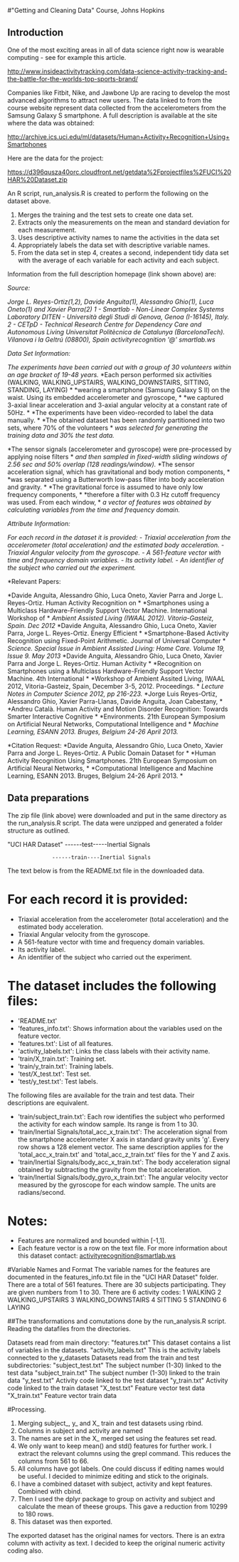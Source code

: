 #"Getting and Cleaning Data" Course, Johns Hopkins
## Introduction
One of the most exciting areas in all of data science right now is wearable computing - see for example this article.

http://www.insideactivitytracking.com/data-science-activity-tracking-and-the-battle-for-the-worlds-top-sports-brand/

Companies like Fitbit, Nike, and Jawbone Up are racing to develop the most advanced algorithms to attract new users. 
The data linked to from the course website represent data collected from the accelerometers from the Samsung Galaxy S smartphone. 
A full description is available at the site where the data was obtained: 

http://archive.ics.uci.edu/ml/datasets/Human+Activity+Recognition+Using+Smartphones 

Here are the data for the project: 

https://d396qusza40orc.cloudfront.net/getdata%2Fprojectfiles%2FUCI%20HAR%20Dataset.zip

An R script, run_analysis.R is created to perform the following on the dataset above.

1.	Merges the training and the test sets to create one data set.
2.	Extracts only the measurements on the mean and standard deviation for each measurement. 
3.	Uses descriptive activity names to name the activities in the data set
4.	Appropriately labels the data set with descriptive variable names. 
5.	From the data set in step 4, creates a second, independent tidy data set with the average of 
    each variable for each activity and each subject.

Information from the full description homepage (link shown above) are: 

*Source:*

*Jorge L. Reyes-Ortiz(1,2), Davide Anguita(1), Alessandro Ghio(1), Luca Oneto(1) and Xavier Parra(2)*
*1 - Smartlab - Non-Linear Complex Systems Laboratory*
*DITEN - Università degli Studi di Genova, Genoa (I-16145), Italy.*
*2 - CETpD - Technical Research Centre for Dependency Care and Autonomous Living*
*Universitat Politècnica de Catalunya (BarcelonaTech). Vilanova i la Geltrú (08800), Spain*
*activityrecognition '@' smartlab.ws*

*Data Set Information:*

*The experiments have been carried out with a group of 30 volunteers within an age bracket of 19-48 years.* 
*Each person performed six activities (WALKING, WALKING_UPSTAIRS, WALKING_DOWNSTAIRS, SITTING, STANDING, LAYING) *
*wearing a smartphone (Samsung Galaxy S II) on the waist. Using its embedded accelerometer and gyroscope, *
*we captured 3-axial linear acceleration and 3-axial angular velocity at a constant rate of 50Hz. *
*The experiments have been video-recorded to label the data manually. *
*The obtained dataset has been randomly partitioned into two sets, where 70% of the volunteers *
*was selected for generating the training data and 30% the test data.*

*The sensor signals (accelerometer and gyroscope) were pre-processed by applying noise filters *
*and then sampled in fixed-width sliding windows of 2.56 sec and 50% overlap (128 readings/window).* 
*The sensor acceleration signal, which has gravitational and body motion components, *
*was separated using a Butterworth low-pass filter into body acceleration and gravity. *
*The gravitational force is assumed to have only low frequency components, *
*therefore a filter with 0.3 Hz cutoff frequency was used. From each window, *
*a vector of features was obtained by calculating variables from the time and frequency domain.*

*Attribute Information:*

*For each record in the dataset it is provided:*
*- Triaxial acceleration from the accelerometer (total acceleration) and the estimated body acceleration.*
*- Triaxial Angular velocity from the gyroscope.*
*- A 561-feature vector with time and frequency domain variables.*
*- Its activity label.*
*- An identifier of the subject who carried out the experiment.*

*Relevant Papers:

*Davide Anguita, Alessandro Ghio, Luca Oneto, Xavier Parra and Jorge L. Reyes-Ortiz. Human Activity Recognition on *
*Smartphones using a Multiclass Hardware-Friendly Support Vector Machine. International Workshop of *
*Ambient Assisted Living (IWAAL 2012). Vitoria-Gasteiz, Spain. Dec 2012*
*Davide Anguita, Alessandro Ghio, Luca Oneto, Xavier Parra, Jorge L. Reyes-Ortiz. Energy Efficient *
*Smartphone-Based Activity Recognition using Fixed-Point Arithmetic. Journal of Universal Computer *
*Science. Special Issue in Ambient Assisted Living: Home Care. Volume 19, Issue 9. May 2013*
*Davide Anguita, Alessandro Ghio, Luca Oneto, Xavier Parra and Jorge L. Reyes-Ortiz. Human Activity *
*Recognition on Smartphones using a Multiclass Hardware-Friendly Support Vector Machine. 4th International *
*Workshop of Ambient Assited Living, IWAAL 2012, Vitoria-Gasteiz, Spain, December 3-5, 2012. Proceedings. *
*Lecture Notes in Computer Science 2012, pp 216-223.*
*Jorge Luis Reyes-Ortiz, Alessandro Ghio, Xavier Parra-Llanas, Davide Anguita, Joan Cabestany, *
*Andreu Català. Human Activity and Motion Disorder Recognition: Towards Smarter Interactive Cognitive *
*Environments. 21th European Symposium on Artificial Neural Networks, Computational Intelligence and *
*Machine Learning, ESANN 2013. Bruges, Belgium 24-26 April 2013.*

*Citation Request:
*Davide Anguita, Alessandro Ghio, Luca Oneto, Xavier Parra and Jorge L. Reyes-Ortiz. A Public Domain Dataset for *
*Human Activity Recognition Using Smartphones. 21th European Symposium on Artificial Neural Networks, *
*Computational Intelligence and Machine Learning, ESANN 2013. Bruges, Belgium 24-26 April 2013. *

## Data preparations
The zip file (link above) were downloaded and put in the same directory as the run_analysis.R script.
The data were unzipped and generated a folder structure as outlined.

"UCI HAR Dataset" ------test-----Inertial Signals

                  ------train----Inertial Signals

The text below is from the README.txt file in the downloaded data.

For each record it is provided:
======================================

- Triaxial acceleration from the accelerometer (total acceleration) and the estimated body acceleration.
- Triaxial Angular velocity from the gyroscope. 
- A 561-feature vector with time and frequency domain variables. 
- Its activity label. 
- An identifier of the subject who carried out the experiment.

The dataset includes the following files:
=========================================

- 'README.txt'
- 'features_info.txt': Shows information about the variables used on the feature vector.
- 'features.txt': List of all features.
- 'activity_labels.txt': Links the class labels with their activity name.
- 'train/X_train.txt': Training set.
- 'train/y_train.txt': Training labels.
- 'test/X_test.txt': Test set.
- 'test/y_test.txt': Test labels.

The following files are available for the train and test data. Their descriptions are equivalent. 

- 'train/subject_train.txt': Each row identifies the subject who performed the activity for each window sample. Its range is from 1 to 30. 
- 'train/Inertial Signals/total_acc_x_train.txt': The acceleration signal from the smartphone accelerometer X axis in standard gravity units 'g'. 
   Every row shows a 128 element vector. The same description applies for the 'total_acc_x_train.txt' and 'total_acc_z_train.txt' files for the Y and Z axis. 
- 'train/Inertial Signals/body_acc_x_train.txt': The body acceleration signal obtained by subtracting the gravity from the total acceleration. 
- 'train/Inertial Signals/body_gyro_x_train.txt': The angular velocity vector measured by the gyroscope for each window sample. The units are radians/second. 

Notes: 
======
- Features are normalized and bounded within [-1,1].
- Each feature vector is a row on the text file.
For more information about this dataset contact: activityrecognition@smartlab.ws

#Variable Names and Format
The variable names for the features are documented in the features_info.txt file in the "UCI HAR Dataset" folder.
There are a total of 561 features. 
There are 30 subjects participating. They are given numbers from 1 to 30.
There are 6 activity codes:
1 WALKING
2 WALKING_UPSTAIRS
3 WALKING_DOWNSTAIRS
4 SITTING
5 STANDING
6 LAYING

##The transformations and comutations done by the run_analysis.R script.
Reading the datafiles from the directories.

Datasets read from main directory:
"features.txt"          This dataset contains a list of variables in the datasets.
"activity_labels.txt"   This is the activity labels connected to the y_datasets
Datasets read from the train and test subdirectories:
"subject_test.txt"      The subject number (1-30) linked to the test data
"subject_train.txt"     The subject number (1-30) linked to the train data
"y_test.txt"            Activity code linked to the test dataset
"y_train.txt"           Activity code linked to the train dataset
"X_test.txt"            Feature vector test data
"X_train.txt"           Feature vector train data

#Processing.
1. Merging subject_, y_ and X_ train and test datasets using rbind.
2. Columns in subject and activity are named
3. The names are set in the X_ merged set using the features set read.
4. We only want to keep mean() and std() features for further work.
I extract the relevant columns using the grepl command. This reduces the columns from 561 to 66.
5. All columns have got labels. One could discuss if editing names would be useful.
I decided to minimize editing and stick to the originals.
6. I have a combined dataset with subject, activity and kept features. Combined with cbind.
7. Then I used the dplyr package to group on activity and subject and calculate the mean of theese groups.
This gave a reduction from 10299 to 180 rows.
8. This dataset was then exported.

The exported dataset has the original names for vectors. There is an extra column with activity as text. 
I decided to keep the original numeric activity coding also.
